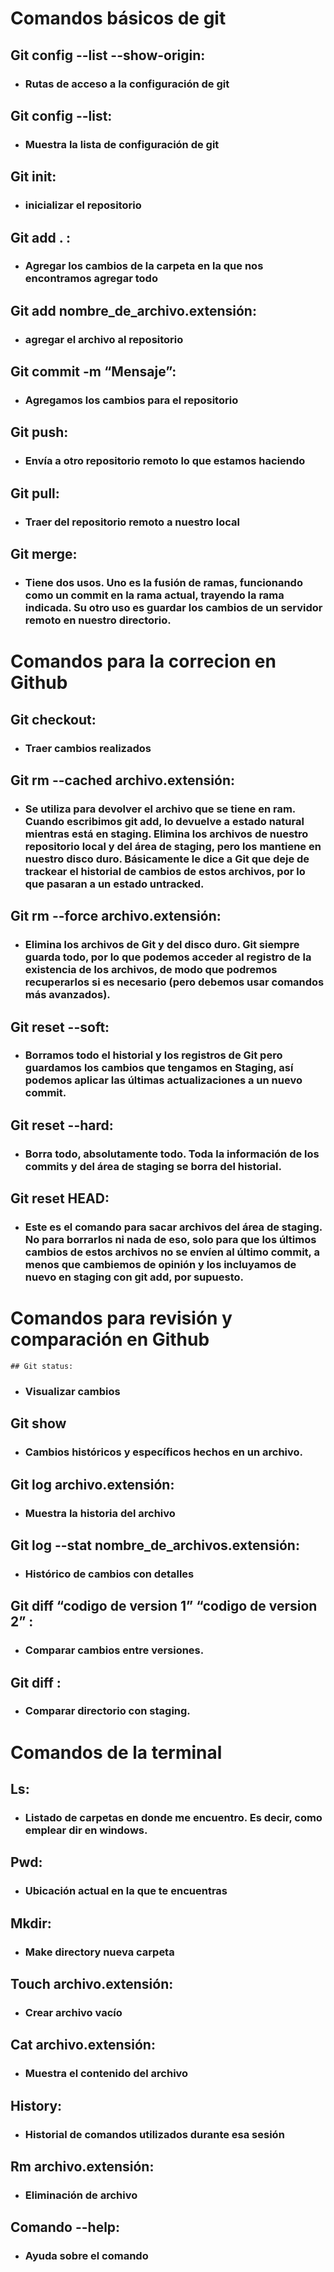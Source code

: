   
# Comandos básicos de git   
  
  ## Git config --list --show-origin:
  - ### Rutas de acceso a la configuración de git
  ## Git config --list:
  - ### Muestra la lista de configuración de git
  ## Git init: 
  - ### inicializar el repositorio
  ## Git add . : 
  - ### Agregar los cambios de la carpeta en la que nos encontramos agregar todo
  ## Git add nombre_de_archivo.extensión: 
  - ### agregar el archivo al repositorio
  ## Git commit -m “Mensaje”:
  - ### Agregamos los cambios para el repositorio
  ## Git push: 
  - ### Envía a otro repositorio remoto lo que estamos haciendo
  ## Git pull:
  - ### Traer del repositorio remoto a nuestro local
  ## Git merge:
  - ### Tiene dos usos. Uno es la fusión de ramas, funcionando como un commit en la rama actual, trayendo la rama indicada. Su otro uso es guardar los cambios de un servidor remoto en nuestro directorio.
  
  # Comandos para la correcion en Github
  ## Git checkout: 
  - ### Traer cambios realizados
  ## Git rm --cached archivo.extensión: 
  - ### Se utiliza para devolver el archivo que se tiene en ram. Cuando escribimos git add, lo devuelve a estado natural mientras está en staging. Elimina los archivos de nuestro repositorio local y del área de staging, pero los mantiene en nuestro disco duro. Básicamente le dice a Git que deje de trackear el historial de cambios de estos archivos, por lo que pasaran a un estado untracked.
  ## Git rm --force archivo.extensión: 
  - ### Elimina los archivos de Git y del disco duro. Git siempre guarda todo, por lo que podemos acceder al registro de la existencia de los archivos, de modo que podremos recuperarlos si es necesario (pero debemos usar comandos más avanzados).
  ## Git reset --soft:
  - ### Borramos todo el historial y los registros de Git pero guardamos los cambios que tengamos en Staging, así podemos aplicar las últimas actualizaciones a un nuevo commit.

  ## Git reset --hard:
  - ### Borra todo, absolutamente todo. Toda la información de los commits y del área de staging se borra del historial.

  ## Git reset HEAD:
  - ### Este es el comando para sacar archivos del área de staging. No para borrarlos ni nada de eso, solo para que los últimos cambios de estos archivos no se envíen al último commit, a menos que cambiemos de opinión y los incluyamos de nuevo en staging con git add, por supuesto.
  
  
  
  
  
  
  # Comandos para revisión y comparación en Github
    ## Git status:
     
  - ### Visualizar cambios
  ## Git show
  - ### Cambios históricos y específicos hechos en un archivo.

  ## Git log archivo.extensión: 
  - ### Muestra la historia del archivo
  ## Git log --stat nombre_de_archivos.extensión:
  - ### Histórico de cambios con detalles

  ## Git diff “codigo de version 1” “codigo de version 2” :
  - ### Comparar cambios entre versiones.

  ## Git diff :
  - ### Comparar directorio con staging.

# Comandos de la terminal
  ## Ls: 
  - ### Listado de carpetas en donde me encuentro. Es decir, como emplear dir en windows.
  ## Pwd:
  - ### Ubicación actual en la que te encuentras
  ## Mkdir: 
  - ### Make directory nueva carpeta
  ## Touch archivo.extensión: 
  - ### Crear archivo vacío
  ## Cat archivo.extensión:
  - ### Muestra el contenido del archivo
  ## History: 
  - ### Historial de comandos utilizados durante esa sesión
  ## Rm archivo.extensión: 
  - ### Eliminación de archivo
  ## Comando --help: 
  - ### Ayuda sobre el comando